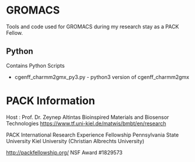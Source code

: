 # GROMACS
Tools and code used for GROMACS during my research stay as a PACK Fellow.

## Python
Contains Python Scripts
- cgenff_charmm2gmx_py3.py - python3 version of cgenff_charmm2gmx



# PACK Information
Host :
Prof. Dr. Zeynep Altintas
Bioinspired Materials and Biosensor Technologies
https://www.tf.uni-kiel.de/matwis/bmbt/en/research

PACK International Research Experience Fellowship
Pennsylvania State University
Kiel University (Christian Albrechts University)

http://packfellowship.org/
NSF Award #1829573
